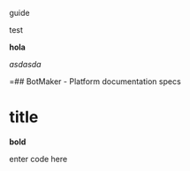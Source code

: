 guide

test

**hola**

*asdasda*

=## BotMaker - Platform documentation specs
# title


**bold**

enter code here

<!--stackedit_data:
eyJoaXN0b3J5IjpbMTc5NDExMjUwNSw0NzU3OTU5NjEsLTIxMT
Q2OTI1NTldfQ==
-->